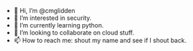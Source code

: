 - 👋 Hi, I’m @cmglidden
- 👀 I’m interested in security.
- 🌱 I’m currently learning python.
- 💞️ I’m looking to collaborate on cloud stuff.
- 📫 How to reach me: shout my name and see if I shout back.

<!---
cmglidden/cmglidden is a ✨ special ✨ repository because its `README.md` (this file) appears on your GitHub profile.
You can click the Preview link to take a look at your changes.
--->
